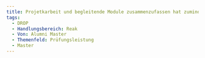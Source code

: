```yaml
---
title: Projetkarbeit und begleitende Module zusammenzufassen hat zumindest auch bei der Notenbildung/Notenübersicht Ärger gemacht. (Problem ist natürlich, dass man die Module dann nicht so einfach Ändern/Anpassen kann)
tags:
  - DROP
  - Handlungsbereich: Reak
  - Von: Alumni Master
  - Themenfeld: Prüfungsleistung
  - Master
---
```

